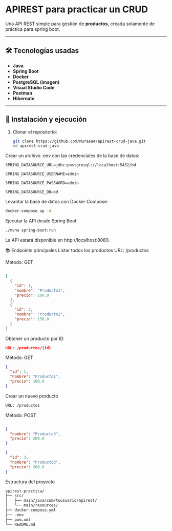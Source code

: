 # APIREST para practicar un CRUD

Una API REST simple para gestión de **productos**, creada solamente de práctica para spring boot.

---

## 🛠 Tecnologías usadas

- **Java**  
- **Spring Boot**  
- **Docker**  
- **PostgreSQL (imagen)**  
- **Visual Studio Code**  
- **Postman**  
- **Hibernate**  

---

## 🚀 Instalación y ejecución

1. Clonar el repositorio:  
   ```bash
   git clone https://github.com/Murasa4/apirest-crud-java.git
   cd apirest-crud-java
Crear un archivo .env con las credenciales de la base de datos:

```postgresql
SPRING_DATASOURCE_URL=jdbc:postgresql://localhost:5432/bd

SPRING_DATASOURCE_USERNAME=admin

SPRING_DATASOURCE_PASSWORD=admin

SPRING_DATASOURCE_DB=bd
```
Levantar la base de datos con Docker Compose:

```bash
docker-compose up -d
```
Ejecutar la API desde Spring Boot:

```bash
./mvnw spring-boot:run
```
La API estará disponible en http://localhost:8080.

📚 Endpoints principales
Listar todos los productos
URL: /productos

Método: GET
```json

[
  {
    "id": 1,
    "nombre": "Producto1",
    "precio": 100.0
  },
  {
    "id": 2,
    "nombre": "Producto2",
    "precio": 150.0
  }
]
```
Obtener un producto por ID
```json
URL: /productos/{id}
```
Método: GET


```json
{
  "id": 1,
  "nombre": "Producto1",
  "precio": 100.0
}
```
Crear un nuevo producto
```bash
URL: /productos
```

Método: POST
```json

{
  "nombre": "Producto3",
  "precio": 200.0
}
```

```json
{
  "id": 3,
  "nombre": "Producto3",
  "precio": 200.0
}
```
Estructura del proyecto
```bash
apirest-practica/
├── src/
│   ├── main/java/com/tuusuario/apirest/
│   └── main/resources/
├── docker-compose.yml
├── .env
├── pom.xml
└── README.md
```






